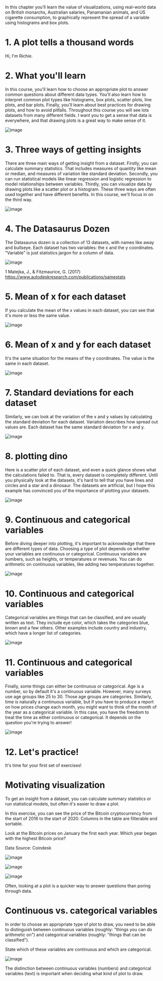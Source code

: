 In this chapter you’ll learn the value of visualizations, using real-world data on British monarchs, Australian salaries, Panamanian animals, and US cigarette consumption, to graphically represent the spread of a variable using histograms and box plots.

# 1. A plot tells a thousand words

Hi, I'm Richie.

# 2. What you'll learn

In this course, you'll learn how to choose an appropriate plot to answer common questions about different data types. You'll also learn how to interpret common plot types like histograms, box plots, scatter plots, line plots, and bar plots. Finally, you'll learn about best practices for drawing plots, and how to avoid pitfalls. Throughout this course you will see lots datasets from many different fields. I want you to get a sense that data is everywhere, and that drawing plots is a great way to make sense of it.

![image](https://github.com/artempohribnyi/datacamp/assets/113499718/3a6ec3c7-4abb-4f2f-9ff9-c416bc9507ea)

# 3. Three ways of getting insights

There are three main ways of getting insight from a dataset. Firstly, you can calculate summary statistics. That includes measures of quantity like mean or median, and measures of variation like standard deviation. Secondly, you can run statistical models like linear regression and logistic regression to model relationships between variables. Thirdly, you can visualize data by drawing plots like a scatter plot or a histogram. These three ways are often used together and have different benefits. In this course, we'll focus in on the third way.

![image](https://github.com/artempohribnyi/datacamp/assets/113499718/b03c424b-4174-4eb7-9bbb-5f11088942c1)

# 4. The Datasaurus Dozen

The Datasaurus dozen is a collection of 13 datasets, with names like away and bullseye. Each dataset has two variables: the x and the y coordinates. "Variable" is just statistics jargon for a column of data.

![image](https://github.com/artempohribnyi/datacamp/assets/113499718/ceea2d9b-7795-4a79-934f-170cdc56b94d)

1 Matejka, J., & Fitzmaurice, G. (2017) https://www.autodeskresearch.com/publications/samestats

# 5. Mean of x for each dataset

If you calculate the mean of the x values in each dataset, you can see that it's more or less the same value.

![image](https://github.com/artempohribnyi/datacamp/assets/113499718/8ed7b405-f463-47e3-8ebd-e0db5dcdc270)

# 6. Mean of x and y for each dataset

It's the same situation for the means of the y coordinates. The value is the same in each dataset.

![image](https://github.com/artempohribnyi/datacamp/assets/113499718/8ea51d7e-75e3-4373-9135-a9f418f1b692)

# 7. Standard deviations for each dataset

Similarly, we can look at the variation of the x and y values by calculating the standard deviation for each dataset. Variation describes how spread out values are. Each dataset has the same standard deviation for x and y.

![image](https://github.com/artempohribnyi/datacamp/assets/113499718/bcafee61-86cf-4006-93ff-b3ccde3f12b8)

# 8. plotting dino

Here is a scatter plot of each dataset, and even a quick glance shows what the calculations failed to. That is, every dataset is completely different. Until you physically look at the datasets, it's hard to tell that you have lines and circles and a star and a dinosaur. The datasets are artificial, but I hope this example has convinced you of the importance of plotting your datasets.

![image](https://github.com/artempohribnyi/datacamp/assets/113499718/7103fb9c-4bc0-4e22-b5d2-17fde5802988)

# 9. Continuous and categorical variables

Before diving deeper into plotting, it's important to acknowledge that there are different types of data. Choosing a type of plot depends on whether your variables are continuous or categorical. Continuous variables are numbers, such as heights, or temperatures or revenues. You can do arithmetic on continuous variables, like adding two temperatures together.

![image](https://github.com/artempohribnyi/datacamp/assets/113499718/17592056-91e5-4dc2-8568-a3db6656d0e7)

# 10. Continuous and categorical variables

Categorical variables are things that can be classified, and are usually written as text. They include eye color, which takes the categories blue, brown and a few others. Other examples include country and industry, which have a longer list of categories.

![image](https://github.com/artempohribnyi/datacamp/assets/113499718/bdb7666d-72ab-4460-847a-d6c32720fca2)

# 11. Continuous and categorical variables

Finally, some things can either be continuous or categorical. Age is a number, so by default it's a continuous variable. However, many surveys use age groups like 25 to 30. Those age groups are categories. Similarly, time is naturally a continuous variable, but if you have to produce a report on how prices change each month, you might want to think of the month of the year as a categorical variable. In this case, you have the freedom to treat the time as either continuous or categorical. It depends on the question you're trying to answer!

![image](https://github.com/artempohribnyi/datacamp/assets/113499718/a9b8d12f-7f57-4242-8263-0fe58b37295c)

# 12. Let's practice!

It's time for your first set of exercises!

# Motivating visualization

To get an insight from a dataset, you can calculate summary statistics or run statistical models, but often it's easier to draw a plot.

In this exercise, you can see the price of the Bitcoin cryptocurrency from the start of 2016 to the start of 2020. Columns in the table are filterable and sortable.

Look at the Bitcoin prices on January the first each year. Which year began with the highest Bitcoin price?

Data Source: Coindesk

![image](https://github.com/artempohribnyi/datacamp/assets/113499718/c68a62a6-fe0a-434a-a234-9ff483dd98a9)

![image](https://github.com/artempohribnyi/datacamp/assets/113499718/98d6dc17-7e21-4b25-98fe-8df4127efb37)

![image](https://github.com/artempohribnyi/datacamp/assets/113499718/88e6cd2a-fa14-441f-b6ce-bf649fb70481)

Often, looking at a plot is a quicker way to answer questions than poring through data.

# Continuous vs. categorical variables

In order to choose an appropriate type of plot to draw, you need to be able to distinguish between continuous variables (roughly: "things you can do arithmetic on") and categorical variables (roughly: "things that can be classified").

State which of these variables are continuous and which are categorical.

![image](https://github.com/artempohribnyi/datacamp/assets/113499718/5927e140-5d40-4e7a-9c1b-f51dcde694e1)

 The distinction between continuous variables (numbers) and categorical variables (text) is important when deciding what kind of plot to draw.


